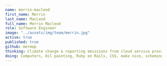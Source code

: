 ```yaml
---
name: merrin-macleod
first_name: Merrin
last_name: MacLeod
full_name: Merrin Macleod
role: Software Engineer
image: "../assets/img/team/merrin.jpg"
active: true
published: true
github: mermop
thinking: Climate change & reporting emissions from cloud service providers
doing: Computers, Oil painting, Ruby on Rails, CSS, make nice, scheming, various
---
```

